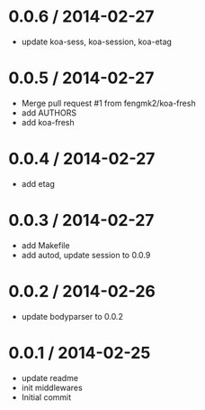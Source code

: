 
0.0.6 / 2014-02-27
==================

  * update koa-sess, koa-session, koa-etag

0.0.5 / 2014-02-27
==================

  * Merge pull request #1 from fengmk2/koa-fresh
  * add AUTHORS
  * add koa-fresh

0.0.4 / 2014-02-27
==================

  * add etag

0.0.3 / 2014-02-27
==================

  * add Makefile
  * add autod, update session to 0.0.9

0.0.2 / 2014-02-26
==================

  * update bodyparser to 0.0.2

0.0.1 / 2014-02-25
==================

  * update readme
  * init middlewares
  * Initial commit
